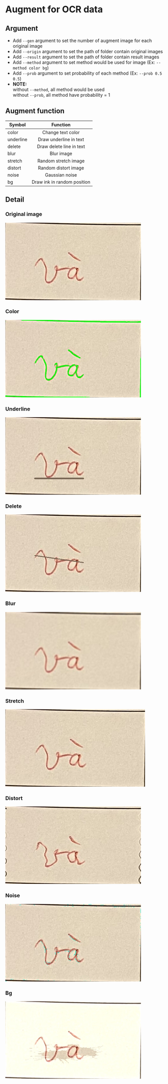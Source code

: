 # Augment for OCR data

## Argument

- Add `--gen` argument to set the number of augment image for each original image
- Add `--origin` argument to set the path of folder contain original images
- Add `--result` argument to set the path of folder contain result images
- Add `--method` argument to set method would be used for image (Ex: `--method color bg`)
- Add `--prob` argument to set probability of each method (Ex: `--prob 0.5 0.5`)
- **NOTE:**
  <br>without `--method`, all method would be used
  <br>without `--prob`, all method have probability = 1

## Augment function

| Symbol    |          Function           |
| --------- | :-------------------------: |
| color     |      Change text color      |
| underline |   Draw underline in text    |
| delete    |  Draw delete line in text   |
| blur      |         Blur image          |
| stretch   |    Random stretch image     |
| distort   |    Random distort image     |
| noise     |       Gaussian noise        |
| bg        | Draw ink in random position |

## Detail

### Original image

![0](Docs/original.jpg "0")

### Color

![1](Docs/color.jpg "0")

### Underline

![2](Docs/underline.jpg "0")

### Delete

![3](Docs/delete.jpg "0")

### Blur

![4](Docs/blur.jpg "0")

### Stretch

![5](Docs/stretch.jpg "0")

### Distort

![6](Docs/distort.jpg "0")

### Noise

![7](Docs/noise.jpg "0")

### Bg

![8](Docs/bg.jpg "0")
